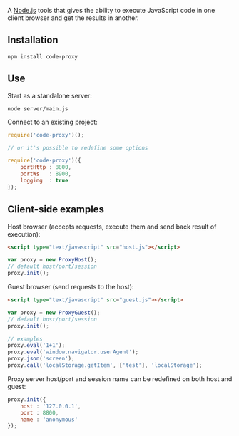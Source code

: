 A [Node.js](http://nodejs.org) tools that gives the ability to execute JavaScript code in one client browser and get the results in another.

## Installation

`npm install code-proxy`

## Use

Start as a standalone server:

`node server/main.js`

Connect to an existing project:

```javascript
require('code-proxy')();

// or it's possible to redefine some options

require('code-proxy')({
	portHttp : 8800,
	portWs   : 8900,
	logging  : true
});
```

## Client-side examples

Host browser (accepts requests, execute them and send back result of execution):

```html
<script type="text/javascript" src="host.js"></script>
```

```javascript
var proxy = new ProxyHost();
// default host/port/session
proxy.init();
```

Guest browser (send requests to the host):

```html
<script type="text/javascript" src="guest.js"></script>
```

```javascript
var proxy = new ProxyGuest();
// default host/port/session
proxy.init();

// examples
proxy.eval('1+1');
proxy.eval('window.navigator.userAgent');
proxy.json('screen');
proxy.call('localStorage.getItem', ['test'], 'localStorage');
```

Proxy server host/port and session name can be redefined on both host and guest:

```javascript
proxy.init({
	host : '127.0.0.1',
	port : 8800,
	name : 'anonymous'
});
```
